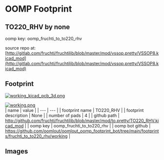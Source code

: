# OOMP Footprint  
## TO220_RHV  by none  
  
oomp key: oomp_fruchti_to_to220_rhv  
  
source repo at: [http://gitlab.com/fruchti/fruchtilib/blob/master/mod/vssop.pretty/VSSOP8.kicad_mod](http://gitlab.com/fruchti/fruchtilib/blob/master/mod/vssop.pretty/VSSOP8.kicad_mod)  
## Footprint  
  
[![working_kicad_pcb_3d.png](working_kicad_pcb_3d_600.png)](working_kicad_pcb_3d.png)  
  
[![working.png](working_600.png)](working.png)  
| name | value | 
| --- | --- | 
| footprint name | TO220_RHV | 
| footprint description | None | 
| number of pads | 4 | 
| github path | http://github.com/fruchti/fruchtilib/blob/master/mod/to.pretty/TO220_RHV.kicad_mod | 
| oomp key | oomp_fruchti_to_to220_rhv | 
| oomp bot github | https://github.com/oomlout/oomlout_oomp_footprint_bot/tree/main/footprints/fruchti_to_to220_rhv/working | 
## Images  
